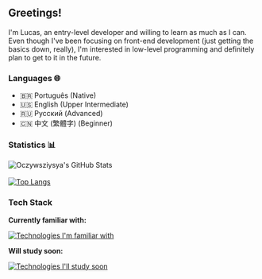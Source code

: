 ## Greetings!

I'm Lucas, an entry-level developer and willing to learn as much as I can. Even though I've been focusing on front-end development (just getting the basics down, really), I'm interested in low-level programming and definitely plan to get to it in the future.

### Languages 🌐

- 🇧🇷 Português (Native)
- 🇺🇸 English (Upper Intermediate)
- 🇷🇺 Русский (Advanced)
- 🇨🇳 中文 (繁體字) (Beginner)

### Statistics 📊

![Oczywsziysya's GitHub Stats](https://github-readme-stats.vercel.app/api?username=Oczywsziysya&show_icons=true&theme=transparent&custom_title=Oczywsziysya's%20Github%20Stats) <br/> <br/>
[![Top Langs](https://github-readme-stats.vercel.app/api/top-langs/?username=Oczywsziysya&layout=compact&theme=transparent)](https://github.com/anuraghazr/github-readme-stats) <br/>

### Tech Stack

**Currently familiar with:**

[![Technologies I'm familiar with](https://skillicons.dev/icons?i=bash,git,html,css,js)](https://skillicons.dev)

**Will study soon:**

[![Technologies I'll study soon](https://skillicons.dev/icons?i=c,python,julia,java,mysql,postgresql)](https://skillicons.dev)

